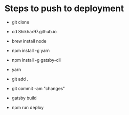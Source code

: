 # Steps to push to deployment

  - git clone

  - cd Shikhar97.github.io

  - brew install node

  - npm install -g yarn

  - npm install -g gatsby-cli

  - yarn

  - git add .

  - git commit -am "changes"

  - gatsby build

  - npm run deploy
